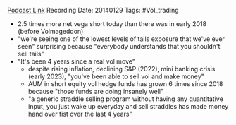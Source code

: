 
[Podcast Link](https://podcasts.apple.com/in/podcast/odd-lots/id1056200096?i=1000643348240)
Recording Date: 20140129
Tags: #Vol_trading

- 2.5 times more net vega short today than there was in early 2018 (before Volmageddon)
- "we're seeing one of the lowest levels of tails exposure that we've ever seen" surprising because "everybody understands that you shouldn't sell tails"
- "It's been 4 years since a real vol move"
	- despite rising inflation, declining S&P (2022), mini banking crisis (early 2023), "you've been able to sell vol and make money"
	- AUM in short equity vol hedge funds has grown 6 times since 2018 because "those funds are doing insanely well"
	- "a generic straddle selling program without having any quantitative input, you just wake up everyday and sell straddles has made money hand over fist over the last 4 years"
